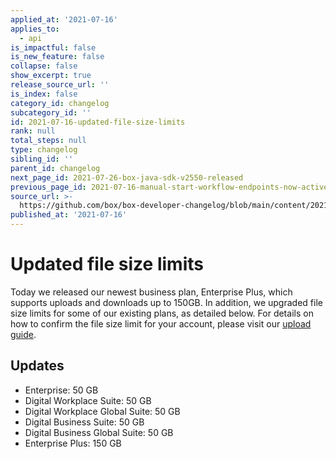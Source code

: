 ```yaml
---
applied_at: '2021-07-16'
applies_to:
  - api
is_impactful: false
is_new_feature: false
collapse: false
show_excerpt: true
release_source_url: ''
is_index: false
category_id: changelog
subcategory_id: ''
id: 2021-07-16-updated-file-size-limits
rank: null
total_steps: null
type: changelog
sibling_id: ''
parent_id: changelog
next_page_id: 2021-07-26-box-java-sdk-v2550-released
previous_page_id: 2021-07-16-manual-start-workflow-endpoints-now-active
source_url: >-
  https://github.com/box/box-developer-changelog/blob/main/content/2021/07-16-updated-file-size-limits.md
published_at: '2021-07-16'
---
```

# Updated file size limits

Today we released our newest business plan, Enterprise Plus, which supports
uploads and downloads up to 150GB. In addition, we upgraded file size limits for
some of our existing plans, as detailed below. For details on how to confirm
the file size limit for your account, please visit our
[upload guide][uploadguide].

## Updates

* Enterprise: 50 GB
* Digital Workplace Suite: 50 GB
* Digital Workplace Global Suite: 50 GB
* Digital Business Suite: 50 GB
* Digital Business Global Suite: 50 GB
* Enterprise Plus: 150 GB

[uploadguide]: g://uploads/direct